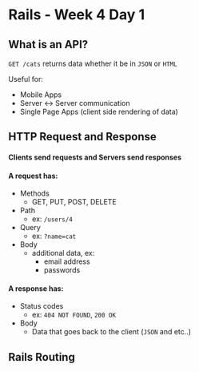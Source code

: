 # Rails - Week 4 Day 1

## What is an API?
`GET /cats` returns data whether it be in `JSON` or `HTML`

Useful for:
- Mobile Apps
- Server <-> Server communication
- Single Page Apps (client side rendering of data)

## HTTP Request and Response

#### Clients send requests and Servers send responses
#### A request has:
  - Methods
    - GET, PUT, POST, DELETE
  - Path
    - ex: `/users/4`
  - Query
    - ex: `?name=cat`
  - Body
    - additional data, ex:
      - email address
      - passwords

#### A response has:
  - Status codes
    - ex: `404 NOT FOUND`, `200 OK`
  - Body
    - Data that goes back to the client (`JSON` and etc..)

## Rails Routing
